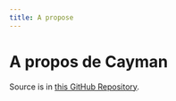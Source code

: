 ```yaml
---
title: A propose
---
```


# A propos de Cayman

Source is in [this GitHub Repository](https://github.com/sabrina97490/sabrina97490.github.io).

